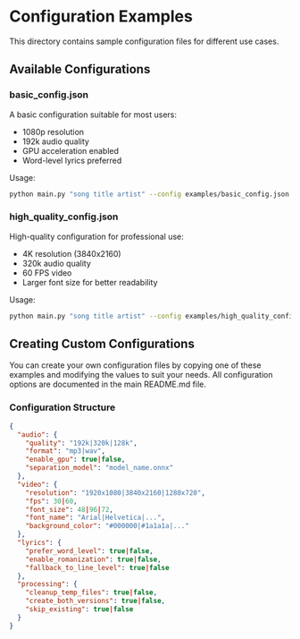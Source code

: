 # Configuration Examples

This directory contains sample configuration files for different use cases.

## Available Configurations

### basic_config.json
A basic configuration suitable for most users:
- 1080p resolution
- 192k audio quality
- GPU acceleration enabled
- Word-level lyrics preferred

Usage:
```bash
python main.py "song title artist" --config examples/basic_config.json
```

### high_quality_config.json
High-quality configuration for professional use:
- 4K resolution (3840x2160)
- 320k audio quality
- 60 FPS video
- Larger font size for better readability

Usage:
```bash
python main.py "song title artist" --config examples/high_quality_config.json
```

## Creating Custom Configurations

You can create your own configuration files by copying one of these examples and modifying the values to suit your needs. All configuration options are documented in the main README.md file.

### Configuration Structure

```json
{
  "audio": {
    "quality": "192k|320k|128k",
    "format": "mp3|wav",
    "enable_gpu": true|false,
    "separation_model": "model_name.onnx"
  },
  "video": {
    "resolution": "1920x1080|3840x2160|1280x720",
    "fps": 30|60,
    "font_size": 48|96|72,
    "font_name": "Arial|Helvetica|...",
    "background_color": "#000000|#1a1a1a|..."
  },
  "lyrics": {
    "prefer_word_level": true|false,
    "enable_romanization": true|false,
    "fallback_to_line_level": true|false
  },
  "processing": {
    "cleanup_temp_files": true|false,
    "create_both_versions": true|false,
    "skip_existing": true|false
  }
}
```
